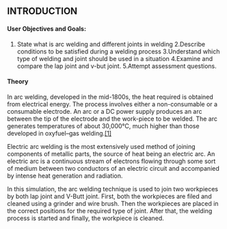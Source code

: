 ## INTRODUCTION<br>

#### User Objectives and Goals:

  1. State what is arc welding and different joints in welding
  2.Describe conditions to be satisfied during a welding process
  3.Understand which type of welding and joint should be used in a situation
  4.Examine and compare the lap joint and v-but joint.
  5.Attempt assessment questions.



#### Theory
In arc welding, developed in the mid-1800s, the heat required is obtained from electrical energy. The process involves either a non-consumable or a consumable electrode. An arc or a DC power supply produces an arc between the tip of the electrode and the work-piece to be welded. The arc generates temperatures of about 30,000°C, much higher than those developed in oxyfuel–gas welding.<a href="references.html">[1]</a>

Electric arc welding is the most extensively used method of joining components of metallic parts, the source of heat being an electric arc. An electric arc is a continuous stream of electrons flowing through some sort of medium between two conductors of an electric circuit and accompanied by intense heat generation and radiation.

In this simulation, the arc welding technique is used to join two workpieces by both lap joint and V-Butt joint. First, both the workpieces are filed and cleaned using a grinder and wire brush. Then the workpieces are placed in the correct positions for the required type of joint. After that, the welding process is started and finally, the workpiece is cleaned.

